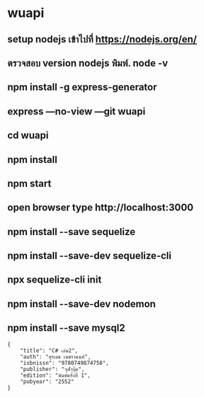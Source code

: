 # wuapi
## setup nodejs เข้าไปที่ https://nodejs.org/en/
## ตรวจสอบ version nodejs พิมพ์. node -v
## npm install -g express-generator
## express —no-view —git wuapi
## cd wuapi
## npm install
## npm start
## open browser type http://localhost:3000

## npm install --save sequelize
## npm install --save-dev sequelize-cli


## npx sequelize-cli init
## npm install --save-dev nodemon


## npm install --save mysql2

```
{
    "title": "C# เล่ม2",
    "auth": "สุรเดช เพชรานนท์",
    "isbnissn": "9780749874758",
    "publisher": "จุฬาบุ๊ค",
    "edition": "พิมพ์ครั้งที่ 1",
    "pubyear": "2552"
}
```